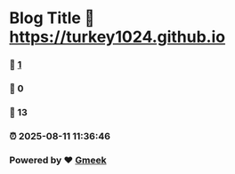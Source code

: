 # Blog Title :link: https://turkey1024.github.io 
### :page_facing_up: [1](https://turkey1024.github.io/tag.html) 
### :speech_balloon: 0 
### :hibiscus: 13 
### :alarm_clock: 2025-08-11 11:36:46 
### Powered by :heart: [Gmeek](https://github.com/Meekdai/Gmeek)
